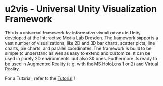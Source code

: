 # u2vis - Universal Unity Visualization Framework

This is a universal framework for information visualizations in Unity developed at the Interactive Media Lab Dresden. The framework supports a vast number of visualizations, like 2D and 3D bar charts, scatter plots, line charts, pie charts, and parallel coordinates. The framework is build to be simple to understand as well as easy to extend and customize.
It can be used in purely 2D environments, but also 3D ones. Furthermore its ready to be used in Augmented Reality (e.g. with the MS HoloLens 1 or 2) and Virtual Reality.

For a Tutorial, refer to the [Tutorial](./Tutorial/Tutorial.md) !
